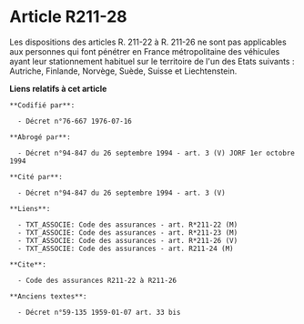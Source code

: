 # Article R211-28

Les dispositions des articles R. 211-22 à R. 211-26 ne sont pas applicables aux personnes qui font pénétrer en France
métropolitaine des véhicules ayant leur stationnement habituel sur le territoire de l'un des Etats suivants : Autriche,
Finlande, Norvège, Suède, Suisse et Liechtenstein.

**Liens relatifs à cet article**

	**Codifié par**:

	  - Décret n°76-667 1976-07-16

	**Abrogé par**:

	  - Décret n°94-847 du 26 septembre 1994 - art. 3 (V) JORF 1er octobre 1994

	**Cité par**:

	  - Décret n°94-847 du 26 septembre 1994 - art. 3 (V)

	**Liens**:

	  - TXT_ASSOCIE: Code des assurances - art. R*211-22 (M)
	  - TXT_ASSOCIE: Code des assurances - art. R*211-23 (M)
	  - TXT_ASSOCIE: Code des assurances - art. R*211-26 (V)
	  - TXT_ASSOCIE: Code des assurances - art. R211-24 (M)

	**Cite**:

	  - Code des assurances R211-22 à R211-26

	**Anciens textes**:

	  - Décret n°59-135 1959-01-07 art. 33 bis
